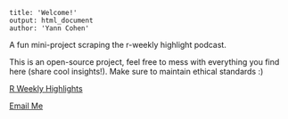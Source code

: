 ```         
title: 'Welcome!'
output: html_document
author: 'Yann Cohen'
```

A fun mini-project scraping the r-weekly highlight podcast.

This is an open-source project, feel free to mess with everything you find here (share cool insights!). Make sure to maintain ethical standards :)

[R Weekly Highlights](https://serve.podhome.fm/r-weekly-highlights) 


[Email Me](mailto:yannco5@gmail.com?subject=Hello%20Yann!&body=What%20is%20the%20ultimate%20answer?)
